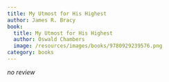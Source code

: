 ```yaml
---
title: My Utmost for His Highest
author: James R. Bracy
book:
  title: My Utmost for His Highest
  author: Oswald Chambers
  image: /resources/images/books/9780929239576.png
category: books
---
```


*no review*


